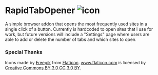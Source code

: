 # RapidTabOpener ![icon](https://github.com/cedricium/RapidTabsOpener/raw/master/icons/tabs-24.png "tabs")

A simple browser addon that opens the most frequently used sites in a single click of a button. Currently is hardcoded to open sites that I use for work, but future versions will include a "Settings" page where users are able to add or delete the number of tabs and which sites to open.

### Special Thanks
Icons made by [Freepik](http://www.freepik.com) from [Flaticon](http://www.flaticon.com). www.flaticon.com is licensed by [Creative Commons BY 3.0 CC 3.0 BY](http://creativecommons.org/licenses/by/3.0/).